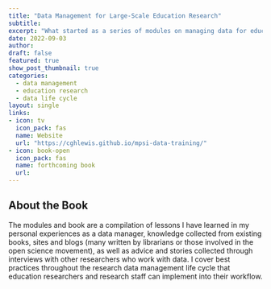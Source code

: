 ```yaml
---
title: "Data Management for Large-Scale Education Research"
subtitle: 
excerpt: "What started as a series of modules on managing data for education research studies, is now a work in progress book."
date: 2022-09-03
author:
draft: false
featured: true
show_post_thumbnail: true
categories:
  - data management
  - education research
  - data life cycle
layout: single
links:
- icon: tv
  icon_pack: fas
  name: Website
  url: "https://cghlewis.github.io/mpsi-data-training/"
- icon: book-open
  icon_pack: fas
  name: forthcoming book
  url:
---
```


## About the Book

The modules and book are a compilation of lessons I have learned in my personal experiences as a data manager, knowledge collected from existing books, sites and blogs (many written by librarians or those involved in the open science movement), as well as advice and stories collected through interviews with other researchers who work with data. I cover best practices throughout the research data management life cycle that education researchers and research staff can implement into their workflow.


